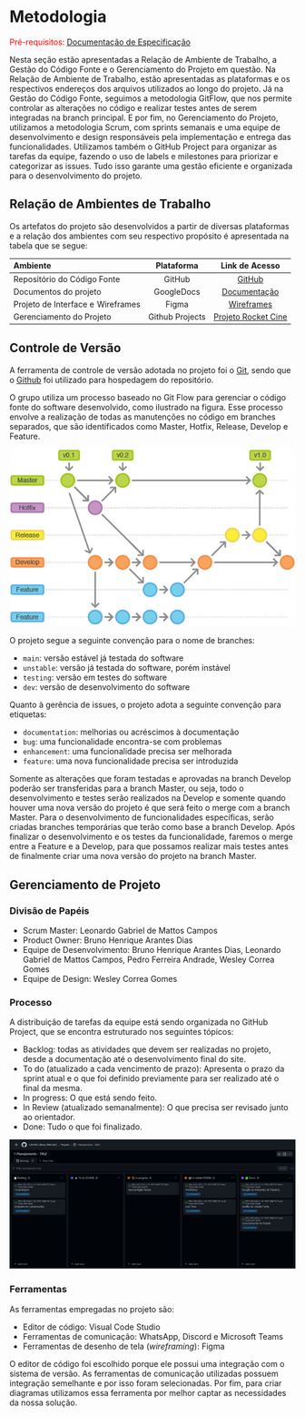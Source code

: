 
# Metodologia

<span style="color:red">Pré-requisitos: <a href="2-Especificação do Projeto.md"> Documentação de Especificação</a></span>

Nesta seção estão apresentadas a Relação de Ambiente de Trabalho, a Gestão do Código Fonte e o Gerenciamento do Projeto em questão. Na Relação de Ambiente de Trabalho, estão apresentadas as plataformas e os respectivos endereços dos arquivos utilizados ao longo do projeto. Já na Gestão do Código Fonte, seguimos a metodologia GitFlow, que nos permite controlar as alterações no código e realizar testes antes de serem integradas na branch principal. E por fim, no Gerenciamento do Projeto, utilizamos a metodologia Scrum, com sprints semanais e uma equipe de desenvolvimento e design responsáveis pela implementação e entrega das funcionalidades.
Utilizamos também o GitHub Project para organizar as tarefas da equipe, fazendo o uso de labels e milestones para priorizar e categorizar as issues. Tudo isso garante uma gestão eficiente e organizada para o desenvolvimento do projeto.

## Relação de Ambientes de Trabalho

Os artefatos do projeto são desenvolvidos a partir de diversas plataformas e a relação dos ambientes com seu respectivo propósito é apresentada na tabela que se segue:

Ambiente|Plataforma|Link de Acesso
|:--------|:----------:|:--------------:|
|Repositório do Código Fonte|GitHub|[GitHub](https://github.com/ICEI-PUC-Minas-PMV-ADS/PMV-ADS-2023-1-E1-PROJ-WEB-T8-Time2-ProjRocketCine)|
|Documentos do projeto|GoogleDocs|[Documentação](https://docs.google.com/document/d/1OV0xoWCWm56ovv-WXnp68zAIG7OMrECO/edit?usp=sharing&ouid=112099303973032315178&rtpof=true&sd=true)|
|Projeto de Interface e  Wireframes|Figma|[Wireframes]()|
|Gerenciamento do Projeto|Github Projects|[Projeto Rocket Cine](https://github.com/orgs/ICEI-PUC-Minas-PMV-ADS/projects/372/views/1)|

## Controle de Versão

A ferramenta de controle de versão adotada no projeto foi o
[Git](https://git-scm.com/), sendo que o [Github](https://github.com)
foi utilizado para hospedagem do repositório.

O grupo utiliza um processo baseado no Git Flow para gerenciar o código fonte do software desenvolvido, como ilustrado na figura. Esse processo envolve a realização de todas as manutenções no código em branches separados, que são identificados como Master, Hotfix, Release, Develop e Feature.

<img src="./img/gitflow.png">

O projeto segue a seguinte convenção para o nome de branches:

- `main`: versão estável já testada do software
- `unstable`: versão já testada do software, porém instável
- `testing`: versão em testes do software
- `dev`: versão de desenvolvimento do software

Quanto à gerência de issues, o projeto adota a seguinte convenção para
etiquetas:

- `documentation`: melhorias ou acréscimos à documentação
- `bug`: uma funcionalidade encontra-se com problemas
- `enhancement`: uma funcionalidade precisa ser melhorada
- `feature`: uma nova funcionalidade precisa ser introduzida

Somente as alterações que foram testadas e aprovadas na branch Develop poderão ser transferidas para a branch Master, ou seja, todo o desenvolvimento e testes serão realizados na Develop e somente quando houver uma nova versão do projeto é que será feito o merge com a branch Master.
Para o desenvolvimento de funcionalidades específicas, serão criadas branches temporárias que terão como base a branch Develop. Após finalizar o desenvolvimento e os testes da funcionalidade, faremos o merge entre a Feature e a Develop, para que possamos realizar mais testes antes de finalmente criar uma nova versão do projeto na branch Master.

## Gerenciamento de Projeto

### Divisão de Papéis

- Scrum Master: Leonardo Gabriel de Mattos Campos
- Product Owner: Bruno Henrique Arantes Dias
- Equipe de Desenvolvimento: Bruno Henrique Arantes Dias, Leonardo Gabriel de Mattos Campos, Pedro Ferreira Andrade, Wesley Correa Gomes
- Equipe de Design: Wesley Correa Gomes

### Processo

A distribuição de tarefas da equipe está sendo organizada no GitHub Project, que se encontra estruturado nos seguintes tópicos:

- Backlog: todas as atividades que devem ser realizadas no projeto, desde a documentação até o desenvolvimento final do site.
- To do (atualizado a cada vencimento de prazo): Apresenta o prazo da sprint atual e o que foi definido previamente para ser  realizado até o final da mesma.
- In progress: O que está sendo feito.
- In Review (atualizado semanalmente): O que precisa ser revisado junto ao orientador.
- Done: Tudo o que foi finalizado.

<img src="./img/kanban.png">

### Ferramentas

As ferramentas empregadas no projeto são:

- Editor de código: Visual Code Studio
- Ferramentas de comunicação: WhatsApp, Discord e Microsoft Teams
- Ferramentas de desenho de tela (_wireframing_): Figma

O editor de código foi escolhido porque ele possui uma integração com o
sistema de versão. As ferramentas de comunicação utilizadas possuem
integração semelhante e por isso foram selecionadas. Por fim, para criar
diagramas utilizamos essa ferramenta por melhor captar as
necessidades da nossa solução.
